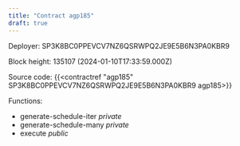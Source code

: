 ```yaml
---
title: "Contract agp185"
draft: true
---
```

Deployer: SP3K8BC0PPEVCV7NZ6QSRWPQ2JE9E5B6N3PA0KBR9


 



Block height: 135107 (2024-01-10T17:33:59.000Z)

Source code: {{<contractref "agp185" SP3K8BC0PPEVCV7NZ6QSRWPQ2JE9E5B6N3PA0KBR9 agp185>}}

Functions:

* generate-schedule-iter _private_
* generate-schedule-many _private_
* execute _public_
